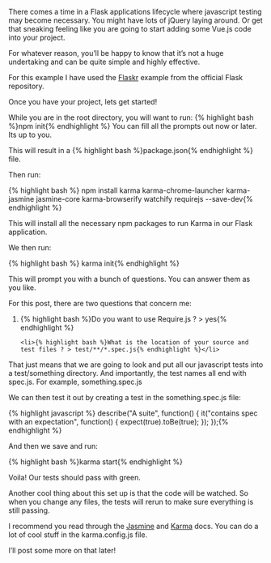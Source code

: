 <!-- title:Flask and Javascript Testing -->

<p>There comes a time in a Flask applications lifecycle where javascript testing may become necessary. You might have lots of jQuery laying around. Or get that sneaking feeling like you are going to start adding some Vue.js code into your project.</p>

<p>For whatever reason, you’ll be happy to know that it’s not a huge undertaking and can be quite simple and highly effective.</p>

<p>For this example I have used the <a href="https://github.com/pallets/flask/tree/master/examples/flaskr">Flaskr</a> example from the official Flask repository.</p>  

<p>Once you have your project, lets get started!</p>

<p>While you are in the root directory, you will want to run:
 {% highlight bash %}npm init{% endhighlight %} You can fill all the prompts out now or later.  Its up to you. </p>

<p>This will result in a {% highlight bash %}package.json{% endhighlight %} file.</p>

<p>Then run: </p>
{% highlight bash %}
npm install karma karma-chrome-launcher karma-jasmine jasmine-core karma-browserify watchify requirejs --save-dev{% endhighlight %}

<p>This will install all the necessary npm packages to run Karma in our Flask application.  </p>

<p>We then run: </p>
{% highlight bash %}
karma init{% endhighlight %}

<p>This will prompt you with a bunch of questions. You can answer them as you like. </p>

<p>For this post, there are two questions that concern me:</p>
<ol> 
	<li>{% highlight bash %}Do you want to use Require.js ? > yes{% endhighlight %}</li>

	<li>{% highlight bash %}What is the location of your source and test files ? > test/**/*.spec.js{% endhighlight %}</li>
</ol>

<p>That just means that we are going to look and put all our javascript tests into a test/something directory. And importantly, the test names all end with spec.js.  For example, something.spec.js</p>

<p>We can then test it out by creating a test in the something.spec.js file:</p>

{% highlight javascript %}
describe("A suite", function() {
  it("contains spec with an expectation", function() {
    expect(true).toBe(true);
  });
});{% endhighlight %}

<p>And then we save and run:</p> 
{% highlight bash %}karma start{% endhighlight %}
<p>Voila! Our tests should pass with green.</p>

<p>Another cool thing about this set up is that the code will be watched.  So when you change any files, the tests will rerun to make sure everything is still passing.  </p>

<p>I recommend you read through the <a href="https://jasmine.github.io/2.0/introduction.html">Jasmine</a> and <a href="https://karma-runner.github.io/2.0/index.html">Karma</a> docs. You can do a lot of cool stuff in the karma.config.js file.</p>

<p>I’ll post some more on that later!</p>
